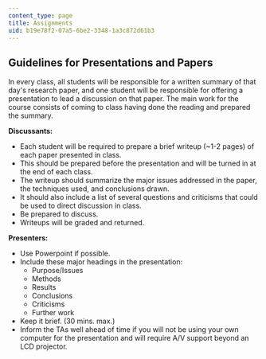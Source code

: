 ```yaml
---
content_type: page
title: Assignments
uid: b19e78f2-07a5-6be2-3348-1a3c872d61b3
---
```


Guidelines for Presentations and Papers
---------------------------------------

In every class, all students will be responsible for a written summary of that day's research paper, and one student will be responsible for offering a presentation to lead a discussion on that paper. The main work for the course consists of coming to class having done the reading and prepared the summary.

**Discussants:**

*   Each student will be required to prepare a brief writeup (~1-2 pages) of each paper presented in class.
*   This should be prepared before the presentation and will be turned in at the end of each class.
*   The writeup should summarize the major issues addressed in the paper, the techniques used, and conclusions drawn.
*   It should also include a list of several questions and criticisms that could be used to direct discussion in class.
*   Be prepared to discuss.
*   Writeups will be graded and returned.

**Presenters:**

*   Use Powerpoint if possible.
*   Include these major headings in the presentation:
    *   Purpose/Issues
    *   Methods
    *   Results
    *   Conclusions
    *   Criticisms
    *   Further work
*   Keep it brief. (30 mins. max.)
*   Inform the TAs well ahead of time if you will not be using your own computer for the presentation and will require A/V support beyond an LCD projector.